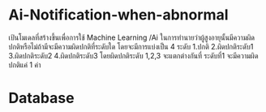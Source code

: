 # Ai-Notification-when-abnormal
เป้นโมเดลที่สร้างขึ้นเพื่อการใช้ Machine Learning /Ai ในการทำนายว่าผู้สูงอายุนั้นมีความผิดปกติหรือไม่ถ้ามีจะมีความผิดปกติที่ระดับใด
โดยจะมีการแบ่งเป็น 4 ระดับ 1.ปกติ 2.ผิดปกติระดับ1 3.ผิดปกติระดับ2 4.ผิดปกติระดับ3 โดยผิดปกติระดับ 1,2,3 จะแตกต่างกันที่ 
ระดับที่1 จะมีความผิดปกติแค่ 1 ค่า

#  Database        

